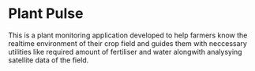 # Plant Pulse
This is a plant monitoring application developed to help farmers know the realtime environment of their crop field and guides them with neccessary utilities like required amount of fertiliser and water alongwith analysying satellite data of the field.
